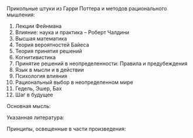 Прикольные штуки из Гарри Поттера и методов рационального мышления:

1) Лекции Фейнмана
2) Влияние: наука и практика – Роберт Чалдини
3) Высшая математика
4) Теория вероятностей Байеса
5) Теория принятия решений
6) Когнитивистика
7) Принятие решений в неопределенности: Правила и предубеждения
8) Язык в мысли и в действии
9) Психология влияния
10) Рациональный выбор в неопределенном мире
11) Гедель, Эшер, Бах
12) Шаг в будущее





Основная мысль:

Указанная литература:

Принципы, освещенные в части произведения: